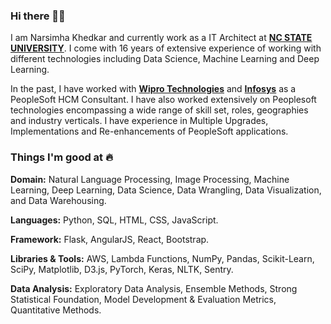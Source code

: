 <!--
### Hi there 👋
-->

<!--
**narsimha-khedkar/narsimha-khedkar** is a ✨ _special_ ✨ repository because its `README.md` (this file) appears on your GitHub profile.

Here are some ideas to get you started:

- 🔭 I’m currently working on ...
- 🌱 I’m currently learning ...
- 👯 I’m looking to collaborate on ...
- 🤔 I’m looking for help with ...
- 💬 Ask me about ...
- 📫 How to reach me: ...
- 😄 Pronouns: ...
- ⚡ Fun fact: ...
-->

### Hi there 👋🏻 
I am Narsimha Khedkar and currently work as a IT Architect at [**NC STATE UNIVERSITY**](https://www.ncsu.edu/). I come with 16 years of extensive experience of working with different technologies including Data Science, Machine Learning and Deep Learning.

In the past, I have worked with [**Wipro Technologies**](https://www.wipro.com/) and [**Infosys**](https://www.infosys.com/) as a PeopleSoft HCM Consultant. I have also worked extensively on Peoplesoft technologies encompassing a wide range of skill set, roles, geographies and industry verticals. I have experience in Multiple Upgrades, Implementations and Re-enhancements of PeopleSoft applications.

### Things I'm good at :fire:

**Domain:** Natural Language Processing, Image Processing, Machine Learning, Deep Learning, Data Science, Data Wrangling, Data Visualization, and Data Warehousing.

**Languages:**  Python, SQL, HTML, CSS, JavaScript.

**Framework:** Flask, AngularJS, React, Bootstrap.

**Libraries & Tools:** AWS, Lambda Functions, NumPy, Pandas, Scikit-Learn, SciPy, Matplotlib, D3.js, PyTorch, Keras, NLTK, Sentry.

**Data Analysis:** Exploratory Data Analysis, Ensemble Methods, Strong Statistical Foundation, Model Development & Evaluation Metrics, Quantitative Methods.

<!--

- ### How to reach me 📱

-  [<img target="_blank" src="https://img.icons8.com/doodle/64/000000/linkedin-circled.png"/>](https://www.linkedin.com/in/narsimha-khedkar/) [<img target="_blank" src="https://img.icons8.com/dusk/64/000000/domain.png"/>](https://www.narsimhakhedkar.com/) 
-->
